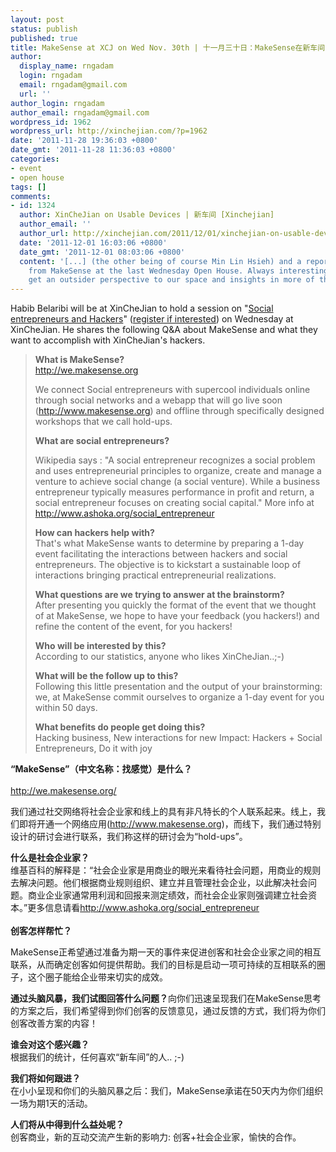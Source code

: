 ```yaml
---
layout: post
status: publish
published: true
title: MakeSense at XCJ on Wed Nov. 30th | 十一月三十日：MakeSense在新车间
author:
  display_name: rngadam
  login: rngadam
  email: rngadam@gmail.com
  url: ''
author_login: rngadam
author_email: rngadam@gmail.com
wordpress_id: 1962
wordpress_url: http://xinchejian.com/?p=1962
date: '2011-11-28 19:36:03 +0800'
date_gmt: '2011-11-28 11:36:03 +0800'
categories:
- event
- open house
tags: []
comments:
- id: 1324
  author: XinCheJian on Usable Devices | 新车间 [Xinchejian]
  author_email: ''
  author_url: http://xinchejian.com/2011/12/01/xinchejian-on-usable-devices/
  date: '2011-12-01 16:03:06 +0800'
  date_gmt: '2011-12-01 08:03:06 +0800'
  content: '[...] (the other being of course Min Lin Hsieh) and a report on the presentation
    from MakeSense at the last Wednesday Open House. Always interesting for us to
    get an outsider perspective to our space and insights in more of the [...]'
---
```

<p><!--:en-->Habib Belaribi will be at XinCheJian to hold a session on "<a href="http://xinchejian.com/event/?ee=80">Social entrepreneurs and Hackers</a>" (<a href="http://xinchejian.com/event/?ee=80">register if interested</a>) on Wednesday at XinCheJian. He shares the following Q&amp;A about MakeSense and what they want to accomplish with XinCheJian's hackers.</p>
<blockquote><p><strong>What is MakeSense? </strong><br />
<a href="http://we.makesense.org/"> http://we.makesense.org</a></p>
<p>We connect Social entrepreneurs with supercool individuals online through social networks and a webapp that will go live soon (<a href="http://www.makesense.org">http://www.makesense.org</a>) and offline through specifically designed workshops that we call hold-ups.</p>
<p><strong>What are social entrepreneurs?</strong></p>
<p>Wikipedia says : "A social entrepreneur recognizes a social problem and uses entrepreneurial principles to organize, create and manage a venture to achieve social change (a social venture). While a business entrepreneur typically measures performance in profit and return, a social entrepreneur focuses on creating social capital." More info at <a href="http://www.ashoka.org/social_entrepreneur">http://www.ashoka.org/social_entrepreneur</a></p>
<p><strong>How can hackers help with?</strong><br />
That's what MakeSense wants to determine by preparing a 1-day event facilitating the interactions between hackers and social entrepreneurs. The objective is to kickstart a sustainable loop of interactions bringing practical entrepreneurial realizations.</p>
<p><strong>What questions are we trying to answer at the brainstorm?</strong><br />
After presenting you quickly the format of the event that we thought of at MakeSense, we hope to have your feedback (you hackers!) and refine the content of the event, for you hackers!</p>
<p><strong>Who will be interested by this?</strong><br />
According to our statistics, anyone who likes XinCheJian..;-)</p>
<p><strong>What will be the follow up to this?</strong><br />
Following this little presentation and the output of your brainstorming: we, at MakeSense commit ourselves to organize a 1-day event for you within 50 days.</p>
<p><strong>What benefits do people get doing this?</strong><br />
Hacking business, New interactions for new Impact: Hackers + Social Entrepreneurs, Do it with joy</blockquote><!--:--><!--:zh-->
<div><strong>&ldquo;MakeSense&rdquo;</strong><strong>（中文名称：找感觉）是什么？</strong><strong></strong></div><br />
<a href="http://we.makesense.org/" target="_blank">http://we.makesense.org/</a></p>
<div>我们通过社交网络将社会企业家和线上的具有非凡特长的个人联系起<wbr>来。线上，我们即将开通一个网络应用(<a href="http://www.makesense.org/" target="_blank">http://w</a><a href="http://ww.makesense.org/" target="_blank">ww.<wbr>makesense.org</wbr></a>)，而线下，<wbr>我们通过特别设计的研讨会进行联系，我们称这样的研讨会为&ldquo;ho<wbr>ld-ups&rdquo;。</wbr></wbr></wbr></div></p>
<div><strong>什么是社会企业家？</strong><br />
维基百科的解释是：&ldquo;社会企业家是用商业的眼光来看待社会问题，<wbr>用商业的规则去解决问题。他们根据商业规则组织、<wbr>建立并且管理社会企业，以此解决社会问题。<wbr>商业企业家通常用利润和回报来测定绩效，<wbr>而社会企业家则强调建立社会资本。&rdquo;更多信息请看<a href="http://www.ashoka.org/social_entrepreneur" target="_blank">http://<wbr>www.ashoka.org/social_<wbr>entrepreneur</wbr></wbr></a></wbr></wbr></wbr></wbr></div><br />
<strong>创客怎样帮忙？</strong><strong></strong></p>
<div>MakeSense正希望通过准备为期一天的事件来促进创客和社会企业家之间的相互联系，从而确定创客如何提供帮助。<wbr>我们的目标是启动一项可持续的互相联系的圈子，这个圈子能给企业带来切实的成效。</wbr></wbr></wbr></div></p>
<div><strong>通过头脑风暴，我们试图回答什么问题？</strong>向你们迅速呈现我们在MakeSense思考的方案之后，<wbr>我们希望得到你们创客的反馈意见，通过反馈的方式，<wbr>我们将为你们创客改善方案的内容！</wbr></wbr></p>
<p><strong>谁会对这个感兴趣？</strong><br />
根据我们的统计，任何喜欢&ldquo;新车间&rdquo;的人.. ;-)</p>
<p align="left"><strong>我们将如何跟进？</strong><br />
在小小呈现和你们的头脑风暴之后：我们，MakeSense承诺<wbr>在50天内为你们组织一场为期1天的活动。</wbr></p></p>
<p></div></p>
<div><strong>人们将从中得到什么益处呢？</strong><br />
创客商业，新的互动交流产生新的影响力: 创客+社会企业家，<wbr>愉快的合作。</wbr></div><!--:--></p>
